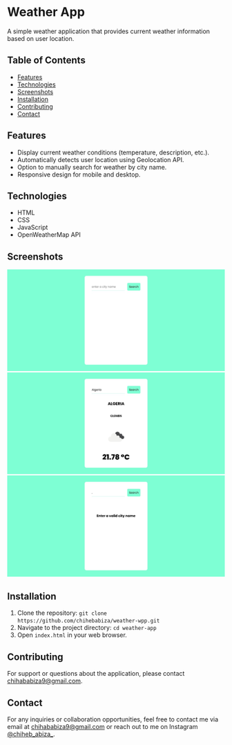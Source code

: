 <h1>Weather App</h1>

<p>A simple weather application that provides current weather information based on user location.</p>

<h2>Table of Contents</h2>
<ul>
    <li><a href="#features">Features</a></li>
    <li><a href="#technologies">Technologies</a></li>
    <li><a href="#screenshots">Screenshots</a></li>
    <li><a href="#installation">Installation</a></li>
    <li><a href="#contributing">Contributing</a></li>
    <li><a href="#contact">Contact</a></li>
</ul>

<h2 id="features">Features</h2>
<ul>
    <li>Display current weather conditions (temperature, description, etc.).</li>
    <li>Automatically detects user location using Geolocation API.</li>
    <li>Option to manually search for weather by city name.</li>
    <li>Responsive design for mobile and desktop.</li>
</ul>

<h2 id="technologies">Technologies</h2>
<ul>
    <li>HTML</li>
    <li>CSS</li>
    <li>JavaScript</li>
    <li>OpenWeatherMap API</li>
</ul>

<h2 id="screenshots">Screenshots</h2>
<img src="assets/2.jpeg">
<img src="assets/3.jpeg">
<img src="assets/1.jpeg">

<h2 id="installation">Installation</h2>
<ol>
    <li>Clone the repository: <code>git clone https://github.com/chihebabiza/weather-wpp.git</code></li>
    <li>Navigate to the project directory: <code>cd weather-app</code></li>
    <li>Open <code>index.html</code> in your web browser.</li>
</ol>

<h2 id="contributing">Contributing</h2>
<p>For support or questions about the application, please contact <a href="mailto:chihababiza9@gmail.com">chihababiza9@gmail.com</a>.</p>

<h2 id="contact">Contact</h2>
<p>For any inquiries or collaboration opportunities, feel free to contact me via email at <a href="mailto:chihababiza9@gmail.com">chihababiza9@gmail.com</a> or reach out to me on Instagram <a href="https://www.instagram.com/chiheb_abiza_/">@chiheb_abiza_</a>.</p>

